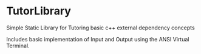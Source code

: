 # TutorLibrary
Simple Static Library for Tutoring basic c++ external dependency concepts

Includes basic implementation of Input and Output using the ANSI Virtual Terminal.
